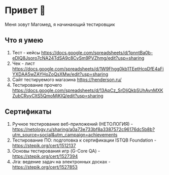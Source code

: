 # Привет 👋
Меня зовут Магомед, я начинающий тестировщик
## Что я умею
1. Тест - кейсы https://docs.google.com/spreadsheets/d/1pnntBa0b-eDlQ8Jsoro7cNA24TdSA9c8CvSm9PVZhmg/edit?usp=sharing 
2. Чек - лист https://docs.google.com/spreadsheets/d/1W9Fhgg0kb1TEetHcpDfE4aFiYXDAA5wZAYHoZoQsXMw/edit?usp=sharing
3. Сайт тестируемого магазина https://henderson.ru/
4. Тестирование прочего https://docs.google.com/spreadsheets/d/13ApCz_SrDIjQkbSUhAvnMXKZubCRyyCltS5QmoMjKIQ/edit?usp=sharing

## Сертификаты
1. Ручное тестирование веб-приложений (НЕТОЛОГИЯ) - https://netology.ru/sharing/a0a73e733bf8a3387572c96176dc5b8b?utm_source=social&utm_campaign=achievements
2. Тестирование ПО: подготовка к сертификации ISTQB Foundation - https://stepik.org/cert/1512137
3. Основы тестирования игр (G-Core QA) - https://stepik.org/cert/1527394
4. Jira: ведение задач на электронных досках - https://stepik.org/cert/1527853  